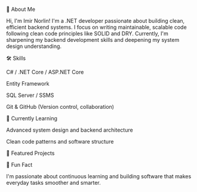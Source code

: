 👋 About Me

Hi, I'm Imir Norlin!
I'm a .NET developer passionate about building clean, efficient backend systems. I focus on writing maintainable, scalable code following clean code principles like SOLID and DRY.
Currently, I'm sharpening my backend development skills and deepening my system design understanding.

🛠️ Skills

C# / .NET Core / ASP.NET Core

Entity Framework

SQL Server / SSMS

Git & GitHub (Version control, collaboration)

🚀 Currently Learning

Advanced system design and backend architecture

Clean code patterns and software structure

📂 Featured Projects


🧠 Fun Fact

I'm passionate about continuous learning and building software that makes everyday tasks smoother and smarter.

